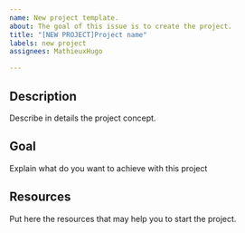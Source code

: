 ```yaml
---
name: New project template.
about: The goal of this issue is to create the project.
title: "[NEW PROJECT]Project name"
labels: new project
assignees: MathieuxHugo

---
```


## Description
Describe in details the project concept.

## Goal
Explain what do you want to achieve with this project

## Resources
Put here the resources that may help you to start the project.
